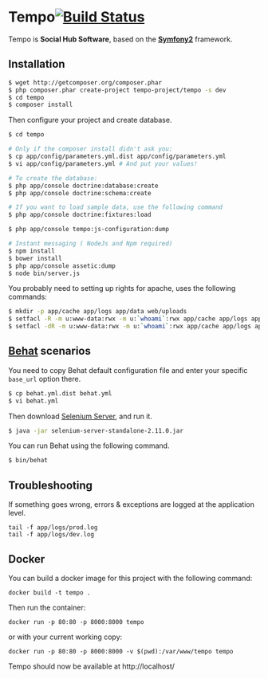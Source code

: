 Tempo[![Build Status](https://secure.travis-ci.org/tempo-project/tempo.svg?branch=master)](http://travis-ci.org/tempo-project/tempo)
=============

Tempo is **Social Hub Software**, based on the [**Symfony2**](http://symfony.com) framework.

Installation
------------

``` bash
$ wget http://getcomposer.org/composer.phar
$ php composer.phar create-project tempo-project/tempo -s dev
$ cd tempo
$ composer install
```

Then configure your project and create database.

``` bash
$ cd tempo

# Only if the composer install didn't ask you:
$ cp app/config/parameters.yml.dist app/config/parameters.yml
$ vi app/config/parameters.yml # And put your values!

# To create the database:
$ php app/console doctrine:database:create
$ php app/console doctrine:schema:create

# If you want to load sample data, use the following command
$ php app/console doctrine:fixtures:load

$ php app/console tempo:js-configuration:dump

# Instant messaging ( NodeJs and Npm required)
$ npm install
$ bower install
$ php app/console assetic:dump
$ node bin/server.js


```

You probably need to setting up rights for apache, uses the following commands:

```bash
$ mkdir -p app/cache app/logs app/data web/uploads
$ setfacl -R -m u:www-data:rwx -m u:`whoami`:rwx app/cache app/logs app/data web/uploads
$ setfacl -dR -m u:www-data:rwx -m u:`whoami`:rwx app/cache app/logs app/data web/uploads
```

[Behat](http://behat.org) scenarios
-----------------------------------

You need to copy Behat default configuration file and enter your specific ``base_url``
option there.

```bash
$ cp behat.yml.dist behat.yml
$ vi behat.yml
```

Then download [Selenium Server](http://seleniumhq.org/download/), and run it.

```bash
$ java -jar selenium-server-standalone-2.11.0.jar
```

You can run Behat using the following command.

``` bash
$ bin/behat
```

Troubleshooting
---------------

If something goes wrong, errors & exceptions are logged at the application level.

````
tail -f app/logs/prod.log
tail -f app/logs/dev.log
````

Docker
------

You can build a docker image for this project with the following command:

```
docker build -t tempo .
```

Then run the container:

```
docker run -p 80:80 -p 8000:8000 tempo
```

or with your current working copy:

```
docker run -p 80:80 -p 8000:8000 -v $(pwd):/var/www/tempo tempo
```

Tempo should now be available at http://localhost/